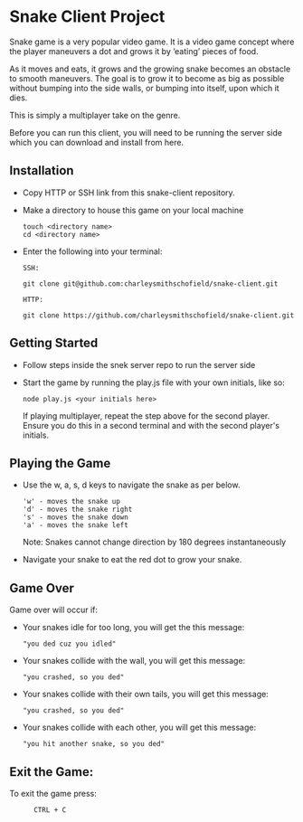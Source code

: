# Snake Client Project

Snake game is a very popular video game. It is a video game concept where the player maneuvers a dot and grows it by ‘eating’ pieces of food. 

As it moves and eats, it grows and the growing snake becomes an obstacle to smooth maneuvers. The goal is to grow it to become as big as possible without bumping into the side walls, or bumping into itself, upon which it dies.

This is simply a multiplayer take on the genre.

Before you can run this client, you will need to be running the server side which you can download and install from here. 


## Installation

  - Copy HTTP or SSH link from this snake-client repository.
  - Make a directory to house this game on your local machine

        touch <directory name>
        cd <directory name>
        
  - Enter the following into your terminal:

        SSH:

        git clone git@github.com:charleysmithschofield/snake-client.git

        HTTP:

        git clone https://github.com/charleysmithschofield/snake-client.git



## Getting Started

- Follow steps inside the snek server repo to run the server side

- Start the game by running the play.js file with your own initials, like so:
      
      node play.js <your initials here>

    If playing multiplayer, repeat the step above for the second player. Ensure you do this in a second terminal and with the second player's initials.

## Playing the Game

  - Use the w, a, s, d keys to navigate the snake as per below. 

        'w' - moves the snake up
        'd' - moves the snake right
        's' - moves the snake down
        'a' - moves the snake left

      Note: Snakes cannot change direction by 180 degrees instantaneously

- Navigate your snake to eat the red dot to grow your snake. 


## Game Over

  Game over will occur if:

  - Your snakes idle for too long, you will get the this message:

        "you ded cuz you idled"

  - Your snakes collide with the wall, you will get this message:

        "you crashed, so you ded"

  - Your snakes collide with their own tails, you will get this message:

        "you crashed, so you ded"

  - Your snakes collide with each other, you will get this message:

        "you hit another snake, so you ded"


## Exit the Game:
To exit the game press:

          CTRL + C

